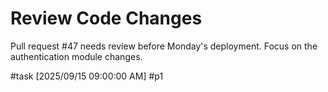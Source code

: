 # Review Code Changes

Pull request #47 needs review before Monday's deployment. Focus on the authentication module changes.

#task [2025/09/15 09:00:00 AM] #p1
